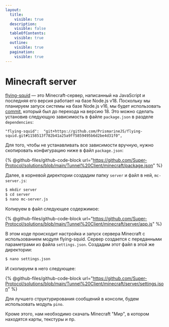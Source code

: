```yaml
---
layout:
  title:
    visible: true
  description:
    visible: false
  tableOfContents:
    visible: true
  outline:
    visible: true
  pagination:
    visible: true
---
```


# Minecraft server

[flying-squid](https://github.com/PrismarineJS/flying-squid) — это Minecraft-сервер, написанный на JavaScript и последняя его версия работает на базе Node.js v18. Поскольку мы планируем запуск системы на базе Node.js v16, мы будет использовать [commit](https://github.com/PrismarineJS/flying-squid/tree/1158513f782b41a25a9ff5859495b6d2be4d31f0), который был до перехода на версию 18. Это можно сделать установив следующую зависимость в файле `package.json` в разделе `dependencies`:

```
"flying-squid":  "git+https://github.com/PrismarineJS/flying-squid.git#1158513f782b41a25a9ff5859495b6d2be4d31f0",
```

Для того, чтобы не устанавливать все зависимости вручную, нужно скопировать конфигурацию ниже в файл `package.json`:

{% @github-files/github-code-block url="https://github.com/Super-Protocol/solutions/blob/main/Tunnel%20Client/minecraft/package.json" %}

Далее, в корневой директории создадим папку `server` и файл в ней, `mc-server.js`:

```sh
$ mkdir server
$ cd server
$ nano mc-server.js
```

Копируем в файл следующее содержимое:

{% @github-files/github-code-block url="https://github.com/Super-Protocol/solutions/blob/main/Tunnel%20Client/minecraft/server/app.js" %}

В этом коде происходит настройка и запуск сервера Minecraft с использованием модуля flying-squid. Сервер создается с переданными параметрами из файла `settings.json`. Создадим этот файл в этой же директории:

```sh
$ nano settings.json
```

И скопируем в него следующее:

{% @github-files/github-code-block url="https://github.com/Super-Protocol/solutions/blob/main/Tunnel%20Client/minecraft/server/settings.json" %}

Для лучшего структурирования сообщений в консоли, будем использовать модуль `pino`.

Кроме этого, нам необходимо скачать Minecraft "Мир", в котором находятся карты, текстуры и пр.&#x20;

